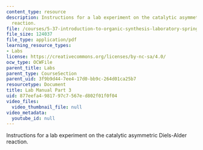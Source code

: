 ```yaml
---
content_type: resource
description: Instructions for a lab experiment on the catalytic asymmetric Diels-Alder
  reaction.
file: /courses/5-37-introduction-to-organic-synthesis-laboratory-spring-2009/877eefa4981797c7567ed802f01f0f04_MIT5_37s09_lab01_part3.pdf
file_size: 124037
file_type: application/pdf
learning_resource_types:
- Labs
license: https://creativecommons.org/licenses/by-nc-sa/4.0/
ocw_type: OCWFile
parent_title: Labs
parent_type: CourseSection
parent_uid: 3f9b9d44-7ee4-17d0-bb9c-264d01ca25b7
resourcetype: Document
title: Lab Manual Part 3
uid: 877eefa4-9817-97c7-567e-d802f01f0f04
video_files:
  video_thumbnail_file: null
video_metadata:
  youtube_id: null
---
```

Instructions for a lab experiment on the catalytic asymmetric Diels-Alder reaction.
